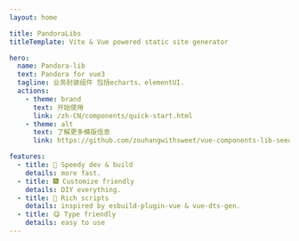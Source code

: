 ```yaml
---
layout: home

title: PandoraLibs
titleTemplate: Vite & Vue powered static site generator

hero:
  name: Pandora-lib
  text: Pandora for vue3  
  tagline: 业务封装组件 包括echarts、elementUI.
  actions:
    - theme: brand
      text: 开始使用
      link: /zh-CN/components/quick-start.html
    - theme: alt
      text: 了解更多模版信息
      link: https://github.com/zouhangwithsweet/vue-components-lib-seed

features:
  - title: 🌈 Speedy dev & build
    details: more fast.
  - title: 🎆 Customize friendly
    details: DIY everything.
  - title: 🍭 Rich scripts
    details: inspired by esbuild-plugin-vue & vue-dts-gen.
  - title: 😋 Type friendly
    details: easy to use
---
```

